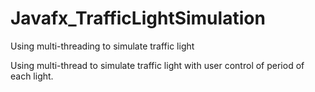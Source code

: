 # Javafx_TrafficLightSimulation
Using multi-threading to simulate traffic light

Using multi-thread to simulate traffic light with user control of period of each light.
